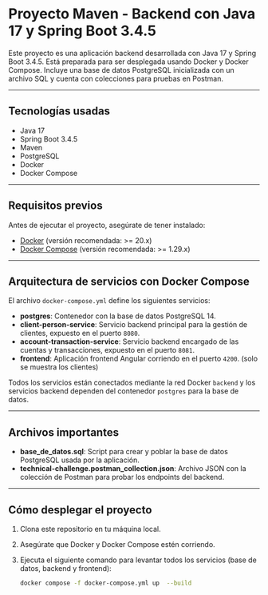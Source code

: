# Proyecto Maven - Backend con Java 17 y Spring Boot 3.4.5

Este proyecto es una aplicación backend desarrollada con Java 17 y Spring Boot 3.4.5. Está preparada para ser desplegada usando Docker y Docker Compose. Incluye una base de datos PostgreSQL inicializada con un archivo SQL y cuenta con colecciones para pruebas en Postman.

---

## Tecnologías usadas

- Java 17  
- Spring Boot 3.4.5  
- Maven  
- PostgreSQL  
- Docker  
- Docker Compose  

---

## Requisitos previos

Antes de ejecutar el proyecto, asegúrate de tener instalado:

- [Docker](https://docs.docker.com/get-docker/) (versión recomendada: >= 20.x)  
- [Docker Compose](https://docs.docker.com/compose/install/) (versión recomendada: >= 1.29.x)  

---

## Arquitectura de servicios con Docker Compose

El archivo `docker-compose.yml` define los siguientes servicios:

- **postgres**: Contenedor con la base de datos PostgreSQL 14.  
- **client-person-service**: Servicio backend principal para la gestión de clientes, expuesto en el puerto `8080`.  
- **account-transaction-service**: Servicio backend encargado de las cuentas y transacciones, expuesto en el puerto `8081`.  
- **frontend**: Aplicación frontend Angular corriendo en el puerto `4200`. (solo se muestra los clientes)

Todos los servicios están conectados mediante la red Docker `backend` y los servicios backend dependen del contenedor `postgres` para la base de datos.

---

## Archivos importantes

- **base_de_datos.sql**: Script para crear y poblar la base de datos PostgreSQL usada por la aplicación.  
- **technical-challenge.postman_collection.json**: Archivo JSON con la colección de Postman para probar los endpoints del backend.  

---

## Cómo desplegar el proyecto

1. Clona este repositorio en tu máquina local.

2. Asegúrate que Docker y Docker Compose estén corriendo.

3. Ejecuta el siguiente comando para levantar todos los servicios (base de datos, backend y frontend):

   ```bash
   docker compose -f docker-compose.yml up  --build
